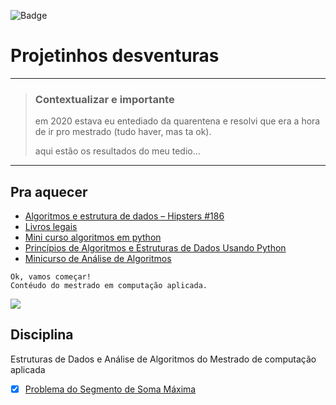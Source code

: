 ![Badge](https://img.shields.io/github/issues/brbernardo/desventuras)

# Projetinhos desventuras

---
> ### Contextualizar e importante
>em 2020 estava eu entediado da quarentena e resolvi que era a hora de ir pro mestrado (tudo haver, mas ta ok).
>
> aqui estão os resultados do meu tedio...


---

## Pra aquecer
<!--ts-->
   * [Algoritmos e estrutura de dados – Hipsters #186](https://hipsters.tech/algoritmos-e-estrutura-de-dados-hipsters-186/)
   * [Livros legais](https://www.dropbox.com/sh/ivrywnan80wmtis/AAA2ClG_NCjrPpJfgDqa3Dzca?dl=0)
   * [Mini curso algoritmos em python](https://algoritmosempython.com.br/cursos/)
   * [Princípios de Algoritmos e Estruturas de Dados Usando Python](https://panda.ime.usp.br/algoritmos/static/algoritmos/index.html)
   * [Minicurso de Análise de Algoritmos](https://www.ime.usp.br/~pf/livrinho-AA/AA-BOOKLET.pdf)
<!--te-->
<p align="center">

    Ok, vamos começar!
    Contéudo do mestrado em computação aplicada.
    
</p>

![](https://www.ipt.br/imagens/logo_ipt.gif)

## Disciplina
Estruturas de Dados e Análise de Algoritmos do Mestrado de computação aplicada

- [x] [Problema do Segmento de Soma Máxima](https://github.com/brbernardo/desventuras/tree/master/Segmento%20de%20Soma%20M%C3%A1xima)

